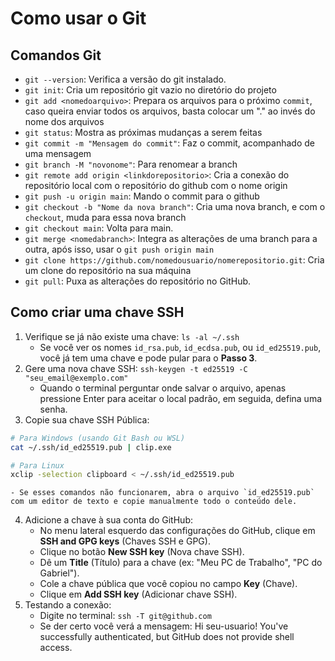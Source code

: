# Como usar o Git

## Comandos Git

- `git --version`: Verifica a versão do git instalado.
- `git init`: Cria um repositório git vazio no diretório do projeto
- `git add <nomedoarquivo>`: Prepara os arquivos para o próximo `commit`, caso queira enviar todos os arquivos, basta colocar um "." ao invés do nome dos arquivos
- `git status`: Mostra as próximas mudanças a serem feitas
- `git commit -m "Mensagem do commit"`: Faz o commit, acompanhado de uma mensagem
- `git branch -M "novonome"`: Para renomear a branch
- `git remote add origin <linkdorepositorio>`: Cria a conexão do repositório local com o repositório do github com o nome origin
- `git push -u origin main`: Mando o commit para o github
- `git checkout -b "Nome da nova branch"`: Cria uma nova branch, e com o `checkout`, muda para essa nova branch
- `git checkout main`: Volta para main.
- `git merge <nomedabranch>`: Integra as alterações de uma branch para a outra, após isso, usar o `git push origin main`
- `git clone https://github.com/nomedousuario/nomerepositorio.git`: Cria um clone do repositório na sua máquina
- `git pull`: Puxa as alterações do repositório no GitHub.

## Como criar uma chave SSH

1. Verifique se já não existe uma chave: `ls -al ~/.ssh`
   - Se você ver os nomes `id_rsa.pub`, `id_ecdsa.pub`, ou `id_ed25519.pub`, você já tem uma chave e pode pular para o **Passo 3**.
2. Gere uma nova chave SSH: `ssh-keygen -t ed25519 -C "seu_email@exemplo.com"`
   - Quando o terminal perguntar onde salvar o arquivo, apenas pressione Enter para aceitar o local padrão, em seguida, defina uma senha.
3. Copie sua chave SSH Pública:

```bash
# Para Windows (usando Git Bash ou WSL)
cat ~/.ssh/id_ed25519.pub | clip.exe

# Para Linux
xclip -selection clipboard < ~/.ssh/id_ed25519.pub
```

    - Se esses comandos não funcionarem, abra o arquivo `id_ed25519.pub` com um editor de texto e copie manualmente todo o conteúdo dele.

4.  Adicione a chave à sua conta do GitHub:
    - No menu lateral esquerdo das configurações do GitHub, clique em **SSH and GPG keys** (Chaves SSH e GPG).
    - Clique no botão **New SSH key** (Nova chave SSH).
    - Dê um **Title** (Título) para a chave (ex: "Meu PC de Trabalho", "PC do Gabriel").
    - Cole a chave pública que você copiou no campo **Key** (Chave).
    - Clique em **Add SSH key** (Adicionar chave SSH).
5.  Testando a conexão:
    - Digite no terminal: `ssh -T git@github.com`
    - Se der certo você verá a mensagem: Hi seu-usuario! You've successfully authenticated, but GitHub does not provide shell access.
